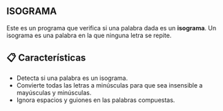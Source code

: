 ## ISOGRAMA

Este es un programa que verifica si una palabra dada es un **isograma**. Un isograma es una palabra en la que ninguna letra se repite.

## 📋 Características

- Detecta si una palabra es un isograma.
- Convierte todas las letras a minúsculas para que sea insensible a mayúsculas y minúsculas.
- Ignora espacios y guiones en las palabras compuestas.
